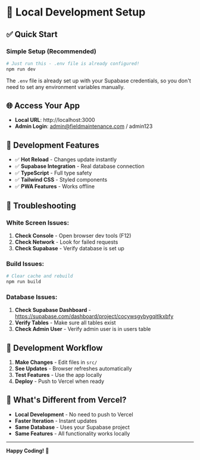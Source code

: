 # 🚀 Local Development Setup

## ✅ Quick Start

### Simple Setup (Recommended)
```bash
# Just run this - .env file is already configured!
npm run dev
```

The `.env` file is already set up with your Supabase credentials, so you don't need to set any environment variables manually.

## 🌐 Access Your App

- **Local URL**: http://localhost:3000
- **Admin Login**: admin@fieldmaintenance.com / admin123

## 🔧 Development Features

- ✅ **Hot Reload** - Changes update instantly
- ✅ **Supabase Integration** - Real database connection
- ✅ **TypeScript** - Full type safety
- ✅ **Tailwind CSS** - Styled components
- ✅ **PWA Features** - Works offline

## 🐛 Troubleshooting

### White Screen Issues:
1. **Check Console** - Open browser dev tools (F12)
2. **Check Network** - Look for failed requests
3. **Check Supabase** - Verify database is set up

### Build Issues:
```bash
# Clear cache and rebuild
npm run build
```

### Database Issues:
1. **Check Supabase Dashboard** - https://supabase.com/dashboard/project/cocywsgybygqitlkxbfy
2. **Verify Tables** - Make sure all tables exist
3. **Check Admin User** - Verify admin user is in users table

## 📝 Development Workflow

1. **Make Changes** - Edit files in `src/`
2. **See Updates** - Browser refreshes automatically
3. **Test Features** - Use the app locally
4. **Deploy** - Push to Vercel when ready

## 🎯 What's Different from Vercel?

- **Local Development** - No need to push to Vercel
- **Faster Iteration** - Instant updates
- **Same Database** - Uses your Supabase project
- **Same Features** - All functionality works locally

---

**Happy Coding!** 🎉
